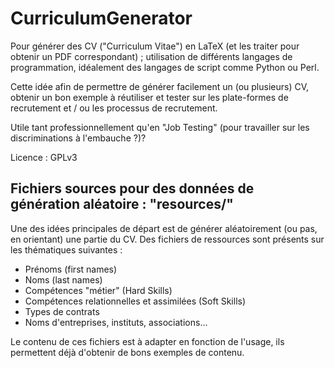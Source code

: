 # CurriculumGenerator

Pour générer des CV ("Curriculum Vitae") en LaTeX (et les traiter pour obtenir un PDF correspondant) ; utilisation de différents langages de programmation, idéalement des langages de script comme Python ou Perl. 

Cette idée afin de permettre de générer facilement un (ou plusieurs) CV, obtenir un bon exemple à réutiliser et tester sur les plate-formes de recrutement et / ou les processus de recrutement. 

Utile tant professionnellement qu'en "Job Testing" (pour travailler sur les discriminations à l'embauche ?)? 

Licence : GPLv3

## Fichiers sources pour des données de génération aléatoire : "resources/"

Une des idées principales de départ est de générer aléatoirement (ou pas, en orientant) une partie du CV. Des fichiers de ressources sont présents sur les thématiques suivantes : 

* Prénoms (first names)
* Noms (last names)
* Compétences "métier" (Hard Skills)
* Compétences relationnelles et assimilées (Soft Skills)
* Types de contrats
* Noms d'entreprises, instituts, associations...

Le contenu de ces fichiers est à adapter en fonction de l'usage, ils permettent déjà d'obtenir de bons exemples de contenu. 
